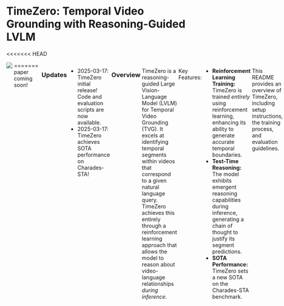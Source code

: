 # TimeZero: Temporal Video Grounding with Reasoning-Guided LVLM

<<<<<<< HEAD
<div style='display:flex; gap: 0.25rem; '>
<a href='./TimeZero_TechReport.pdf'><img src='https://img.shields.io/badge/Paper-PDF-red'></a>
=======
paper coming soon!

<!-- <div style='display:flex; gap: 0.25rem; '>
<a href='None'><img src='https://img.shields.io/badge/Paper-PDF-red'></a>
>>>>>>> bbb062e6c22e12dd3b49918f739068bdabe24cb6
<a href='None'><img src='https://img.shields.io/badge/%F0%9F%A4%97%20Hugging%20Face-Checkpoint-blue'></a> 
</div> -->

---

### Updates

- 2025-03-17: TimeZero initial release! Code and evaluation scripts are now available.
- 2025-03-17: TimeZero achieves SOTA performance on Charades-STA!

### Overview

TimeZero is a reasoning-guided Large Vision-Language Model (LVLM) for Temporal Video Grounding (TVG). It excels at identifying temporal segments within videos that correspond to a given natural language query.  TimeZero achieves this entirely through a reinforcement learning approach that allows the model to reason about video-language relationships *during inference*.

Key Features:

*   **Reinforcement Learning Training:** TimeZero is trained *entirely* using reinforcement learning, enhancing its ability to generate accurate temporal boundaries.
*   **Test-Time Reasoning:** The model exhibits emergent reasoning capabilities during inference, generating a chain of thought to justify its segment predictions.
*   **SOTA Performance:** TimeZero sets a new SOTA on the Charades-STA benchmark.


This README provides an overview of TimeZero, including setup instructions, the training process, and evaluation guidelines.

**Example:**

![image](https://github.com/user-attachments/assets/f5ac9e6b-58f5-41e9-878d-a5ae5045b155)


**Training Visualization:**

![0a466a4bca3bb8d9b2a2af0f15890b4](https://github.com/user-attachments/assets/df1c35f5-8c30-400b-bce6-14e1f766752c)

## Setup

```bash
conda create -n timezero python=3.11
conda env create -f environment.yml
conda activate timezero
```

## Training

TimeZero training involves the following steps:

1.  **Data Preprocessing:**

    Download the dataset [Charades-STA](https://github.com/jiyanggao/TALL#charades-sta-anno-download), [ActivityNet](https://cs.stanford.edu/people/ranjaykrishna/densevid/)

    Before training, you need to preprocess the video data.

    ```bash
    bash preprocess_video.sh
    ```
    Specify the path to the Charades-STA dataset (video files, annotations, etc.).

2.  **GRPO Training:**

    ```bash
    cd scripts
    bash run_grpo_video.sh
    ```

    **`run_grpo_video.sh`**

    ```bash
    #!/bin/bash
    
    export DEBUG_MODE="false"  # Set to "true" for verbose logging during training.
    export LOG_PATH="./debug_log.txt"
    
    torchrun --nproc_per_node="4" \
    --nnodes="1" \
    --node_rank="0" \
    --master_addr="127.0.0.1" \
    --master_port="12361" \
    src/open_r1/grpo_video.py \
    --deepspeed scripts/zero3_offload.json \
    --output_dir $OUTDIR \
    --model_name_or_path mllm/Qwen2.5-VL-7B-Instruct \
    --preprocessed_data_path ./Charades_preprocessed_data_maxpix_3584 \
    --train_data_path ./Charades/charades_annotation/train.json \
    --eval_data_path ./Charades/charades_annotation/val.json \
    --video_folder ./Charades/Charades_v1 \
    --dataset_name xxx \
    --max_prompt_length 8192 \
    --max_completion_length 1024 \
    --num_generations 8 \
    --per_device_train_batch_size 1 \
    --gradient_accumulation_steps 2 \
    --logging_steps 1 \
    --bf16 \
    --torch_dtype bfloat16 \
    --data_seed 42 \
    --gradient_checkpointing true \
    --attn_implementation flash_attention_2 \
    --num_train_epochs 2 \
    --run_name $WANDB_NAME \
    --report_to wandb \
    --save_steps 50 \
    --save_only_model true
    ```

## Evaluation

After training, evaluate your model's performance:

```bash
bash scripts/evaluate.sh # Use evaluate.sh for evaluation.
```
**`evaluate.sh`**
```
python evaluate.py --model_base <path_to_your_trained_model> --dataset <charades or activitynet>
```

> The evaluation script (`evaluate.py`) needs to be implemented to load your model, process the test data, and calculate the relevant metrics (R1@0.3, R1@0.5, R1@0.7, etc.).

## Results

-   **Charades-STA (Finetuned)**

TimeZero outperforms previous state-of-the-art methods by a large margin. 

| Method                | Type | R1@0.3 | R1@0.5 | R1@0.7 |
| --------------------- | ---- | ------ | ------ | ------ |
| EaTR (VLP sota)       | VLP  | -      | 68.4   | 44.9   |
| TimeSuite (LVLM sota) | SFT  | 79.4   | 67.1   | 43.0   |
| TimeZero (ours)       | RL   | 83.3   | 72.5   | 47.9   |

-   **ActivityNet (Finetuned)**

TimeZero surpasses previous state-of-the-art LVLMs. 

| Method            | Type | R1@0.3 | R1@0.5 | R1@0.7 |
| ----------------- | ---- | ------ | ------ | ------ |
| EaTR (VLP sota)   | VLP  | -      | 58.18  | 37.64  |
| TRACE (LVLM sota) | SFT  | 54.0   | 37.7   | 24.0   |
| TimeZero (ours)   | RL   | 68.6   | 47.3   | 26.9   |

## Acknowledgements

We thank the authors of the following projects for their contributions:

*   [TRACE](https://github.com/gyxxyg/TRACE)
*    [R1-V](https://github.com/Deep-Agent/R1-V)
*   [Qwen2.5-VL](https://github.com/QwenLM/Qwen2.5-VL)

## Citation


```bibtex
@article{wang2025timezero,
  title={TimeZero: Temporal Video Grounding with Reasoning-Guided LVLM},
  author={Wang, Ye and Xu, Boshen and Yue, Zihao and Xiao, Zihan and Wang, Ziheng and Zhang, Liang and Yang, Dingyi and Wang, Wenxuan and Jin, Qin},
  booktitle={arxiv},
  year={2025}
}
```
